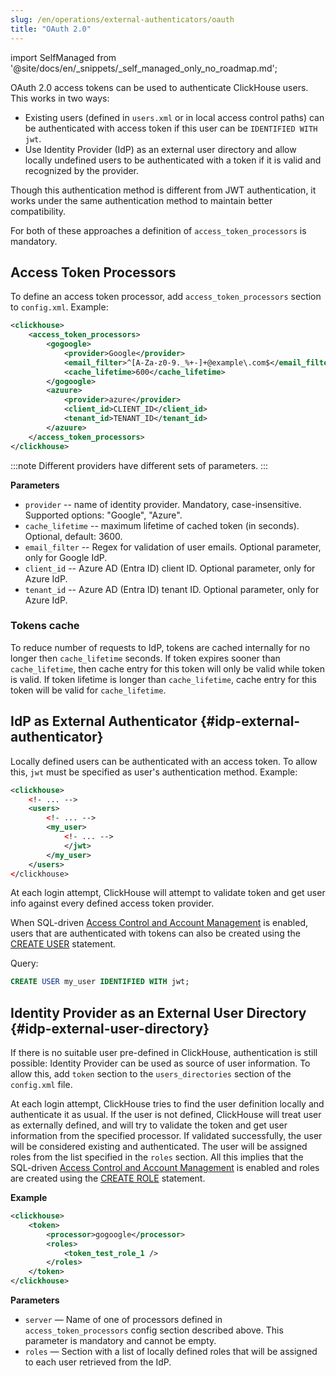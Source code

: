 ```yaml
---
slug: /en/operations/external-authenticators/oauth
title: "OAuth 2.0"
---
```

import SelfManaged from '@site/docs/en/_snippets/_self_managed_only_no_roadmap.md';

<SelfManaged />

OAuth 2.0 access tokens can be used to authenticate ClickHouse users. This works in two ways:

- Existing users (defined in `users.xml` or in local access control paths) can be authenticated with access token if this user can be `IDENTIFIED WITH jwt`. 
- Use Identity Provider (IdP) as an external user directory and allow locally undefined users to be authenticated with a token if it is valid and recognized by the provider.

Though this authentication method is different from JWT authentication, it works under the same authentication method to maintain better compatibility. 

For both of these approaches a definition of `access_token_processors` is mandatory.

## Access Token Processors

To define an access token processor, add `access_token_processors` section to `config.xml`. Example:
```xml
<clickhouse>
    <access_token_processors>
        <gogoogle>
            <provider>Google</provider>
            <email_filter>^[A-Za-z0-9._%+-]+@example\.com$</email_filter>
            <cache_lifetime>600</cache_lifetime>
        </gogoogle>
        <azuure>
            <provider>azure</provider>
            <client_id>CLIENT_ID</client_id>
            <tenant_id>TENANT_ID</tenant_id>
        </azuure>
    </access_token_processors>
</clickhouse>
```

:::note
Different providers have different sets of parameters.
:::

**Parameters**

- `provider` -- name of identity provider. Mandatory, case-insensitive. Supported options: "Google", "Azure".
- `cache_lifetime` --  maximum lifetime of cached token (in seconds). Optional, default: 3600.
- `email_filter` -- Regex for validation of user emails. Optional parameter, only for Google IdP.
- `client_id` -- Azure AD (Entra ID) client ID. Optional parameter, only for Azure IdP.
- `tenant_id` -- Azure AD (Entra ID) tenant ID. Optional parameter, only for Azure IdP.

### Tokens cache
To reduce number of requests to IdP, tokens are cached internally for no longer then `cache_lifetime` seconds.
If token expires sooner than `cache_lifetime`, then cache entry for this token will only be valid while token is valid.
If token lifetime is longer than `cache_lifetime`, cache entry for this token will be valid for `cache_lifetime`. 

## IdP as External Authenticator {#idp-external-authenticator}

Locally defined users can be authenticated with an access token. To allow this, `jwt` must be specified as user's authentication method. Example:

```xml
<clickhouse>
    <!- ... -->
    <users>
        <!- ... -->
        <my_user>
            <!- ... -->
            </jwt>
        </my_user>
    </users>
</clickhouse>
```

At each login attempt, ClickHouse will attempt to validate token and get user info against every defined access token provider.

When SQL-driven [Access Control and Account Management](/docs/en/guides/sre/user-management/index.md#access-control) is enabled, users that are authenticated with tokens can also be created using the [CREATE USER](/docs/en/sql-reference/statements/create/user.md#create-user-statement) statement.

Query:

```sql
CREATE USER my_user IDENTIFIED WITH jwt;
```

## Identity Provider as an External User Directory {#idp-external-user-directory}

If there is no suitable user pre-defined in ClickHouse, authentication is still possible: Identity Provider can be used as source of user information.
To allow this, add `token` section to the `users_directories` section of the `config.xml` file. 

At each login attempt, ClickHouse tries to find the user definition locally and authenticate it as usual.
If the user is not defined, ClickHouse will treat user as externally defined, and will try to validate the token and get user information from the specified processor.
If validated successfully, the user will be considered existing and authenticated. The user will be assigned roles from the list specified in the `roles` section. 
All this implies that the SQL-driven [Access Control and Account Management](/docs/en/guides/sre/user-management/index.md#access-control) is enabled and roles are created using the [CREATE ROLE](/docs/en/sql-reference/statements/create/role.md#create-role-statement) statement.

**Example**

```xml
<clickhouse>
    <token>
        <processor>gogoogle</processor>
        <roles>
            <token_test_role_1 />
        </roles>
    </token>
</clickhouse>
```

**Parameters**

- `server` — Name of one of processors defined in `access_token_processors` config section described above. This parameter is mandatory and cannot be empty.
- `roles` — Section with a list of locally defined roles that will be assigned to each user retrieved from the IdP.
